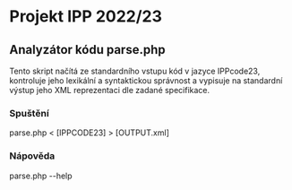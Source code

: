 # Projekt IPP 2022/23
## Analyzátor kódu parse.php
Tento skript načítá ze standardního vstupu kód v jazyce IPPcode23, kontroluje jeho lexikální a syntaktickou správnost a vypisuje na standardní výstup jeho XML reprezentaci dle zadané specifikace.
### Spuštění
parse.php < [IPPCODE23] > [OUTPUT.xml]

### Nápověda
parse.php --help